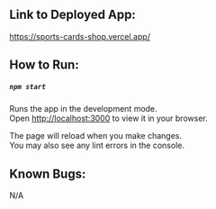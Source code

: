 ## Link to Deployed App:

https://sports-cards-shop.vercel.app/

## How to Run:

##### `npm start`

Runs the app in the development mode.\
Open [http://localhost:3000](http://localhost:3000) to view it in your browser.

The page will reload when you make changes.\
You may also see any lint errors in the console.

## Known Bugs:

N/A